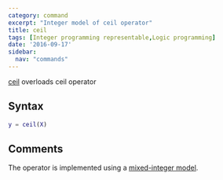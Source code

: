 ```yaml
---
category: command
excerpt: "Integer model of ceil operator"
title: ceil
tags: [Integer programming representable,Logic programming]
date: '2016-09-17'
sidebar:
  nav: "commands"
---
```


[ceil](/command/ceil) overloads ceil operator

## Syntax

````matlab
y = ceil(X)
````

## Comments

The operator is implemented using a [mixed-integer model](/tutorial/nonlinearoperatorsmixedinteger).
